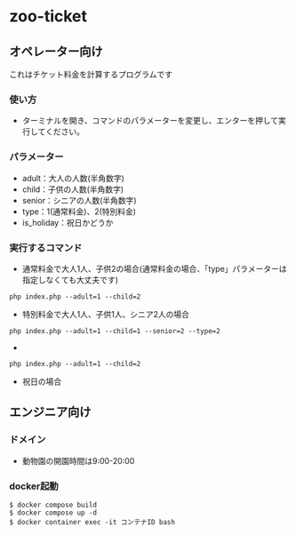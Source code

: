 # zoo-ticket

## オペレーター向け

これはチケット料金を計算するプログラムです

### 使い方

- ターミナルを開き、コマンドのパラメーターを変更し、エンターを押して実行してください。

### パラメーター

- adult：大人の人数(半角数字)
- child：子供の人数(半角数字)
- senior：シニアの人数(半角数字)
- type：1(通常料金)、2(特別料金)
- is_holiday：祝日かどうか

### 実行するコマンド
 
- 通常料金で大人1人、子供2の場合(通常料金の場合、「type」パラメーターは指定しなくても大丈夫です)
```
php index.php --adult=1 --child=2
```

- 特別料金で大人1人、子供1人、シニア2人の場合
```
php index.php --adult=1 --child=1 --senior=2 --type=2
```

-
```
php index.php --adult=1 --child=2
```

- 祝日の場合

## エンジニア向け

### ドメイン
 
- 動物園の開園時間は9:00-20:00

### docker起動

```angular2html
$ docker compose build
$ docker compose up -d
$ docker container exec -it コンテナID bash
```